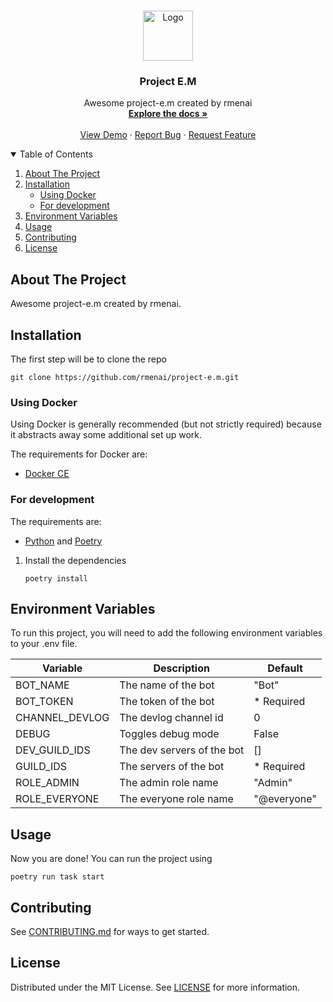 <br />
<p align="center">
  <a href="https://github.com/rmenai/project-e.m">
    <img src="https://avatars.githubusercontent.com/u/89700626?v=4&s=160" alt="Logo" width="80" height="80">
  </a>

<h3 align="center">Project E.M</h3>

  <p align="center">
    Awesome project-e.m created by rmenai
    <br />
    <a href="https://github.com/rmenai/project-e.m"><strong>Explore the docs »</strong></a>
    <br />
    <br />
    <a href="https://github.com/rmenai/project-e.m">View Demo</a>
    ·
    <a href="https://github.com/rmenai/project-e.m/issues/new?assignees=&labels=&template=bug_report.md&title=">Report Bug</a>
    ·
    <a href="https://github.com/rmenai/project-e.m/issues/new?assignees=&labels=&template=feature_request.md&title=">Request Feature</a>
  </p>

<!-- TABLE OF CONTENTS -->
<details open="open">
  <summary>Table of Contents</summary>
  <ol>
    <li>
      <a href="#about-the-project">About The Project</a>
    </li>
    <li>
      <a href="#installation">Installation</a>
      <ul>
        <li><a href="#using-docker">Using Docker</a></li>
        <li><a href="#for-development">For development</a></li>
      </ul>
    </li>
    <li>
      <a href="#environment-variables">Environment Variables</a>
    </li>
    <li><a href="#usage">Usage</a></li>
    <li><a href="#contributing">Contributing</a></li>
    <li><a href="#license">License</a></li>
  </ol>
</details>



<!-- ABOUT THE PROJECT -->

## About The Project

Awesome project-e.m created by rmenai.

<!-- INSTALLATION -->

## Installation

The first step will be to clone the repo

```shell
git clone https://github.com/rmenai/project-e.m.git
```

### Using Docker

Using Docker is generally recommended (but not strictly required) because it abstracts away some additional set up work.

The requirements for Docker are:

* [Docker CE](https://docs.docker.com/install/)

### For development

The requirements are:

* [Python](https://www.python.org/downloads/) and [Poetry](https://python-poetry.org/docs/)

1. Install the dependencies
   ```shell
   poetry install
   ```

## Environment Variables

To run this project, you will need to add the following environment variables to your .env file.

| Variable       | Description                | Default    |
|----------------|----------------------------|------------|
| BOT_NAME       | The name of the bot        | "Bot"      |
| BOT_TOKEN      | The token of the bot       | * Required |
| CHANNEL_DEVLOG | The devlog channel id      | 0          |
| DEBUG          | Toggles debug mode         | False      |
| DEV_GUILD_IDS  | The dev servers of the bot | []         |
| GUILD_IDS      | The servers of the bot     | * Required |
| ROLE_ADMIN     | The admin role name        | "Admin" |
| ROLE_EVERYONE  | The everyone role name     | "@everyone" |

<!-- USAGE EXAMPLES -->

## Usage

Now you are done! You can run the project using

```shell
poetry run task start
```

## Contributing

See [CONTRIBUTING.md](https://github.com/rmenai/project-e.m/blob/main/CONTRIBUTING.md) for ways to get started.

<!-- LICENSE -->

## License

Distributed under the MIT License. See [LICENSE](https://github.com/rmenai/project-e.m/blob/main/LICENSE) for more information.
